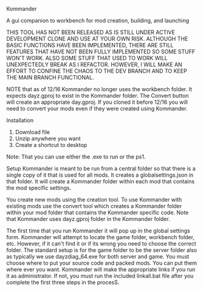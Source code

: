 Kommander

 A gui companion to workbench for mod creation, building, and launching

THIS TOOL HAS NOT BEEN RELEASED AS IS STILL UNDER ACTIVE DEVELOPMENT CLONE AND USE AT YOUR OWN RISK. 
ALTHOUGH THE BASIC FUNCTIONS HAVE BEEN IMPLEMENTED, THERE ARE STILL FEATURES THAT HAVE NOT BEEN FULLY IMPLEMENTED SO SOME STUFF WON'T WORK. ALSO SOME STUFF THAT USED TO WORK WILL UNEXPECTEDLY BREAK AS I REFACTOR. HOWEVER, I WILL MAKE AN EFFORT TO CONFINE THE CHAOS TO THE DEV BRANCH AND TO KEEP THE MAIN BRANCH FUNCTIONAL.

NOTE that as of 12/16 Kommander no longer uses the workbench folder. It expects dayz.gproj to exist in the Kommander folder. The Convert button will create an appropriate day.gproj.  If you cloned it before 12/16 you will need to convert your mods even if they were created using Kommander.

Installation
1. Download file
2. Unzip anywhere you want
3. Create a shortcut to desktop

Note: That you can use either the .exe to run or the ps1. 

Setup
Kommander is meant to be run from a central folder so that there is a single copy of it that is used for all mods. It creates a globalsettings.json in that folder.  It will create a Kommander folder within each mod that contains the mod specific settings.

You create new mods using the creation tool. To use Kommander with existing mods use the convert tool which creates a Kommander folder within your mod folder that contains the Kommander specific code.  Note that Kommander uses dayz.gproj folder in the Kommander folder.

The first time that you run Kommander it will pop up in the global settings form.  Kommander will attempt to locate the game folder, workbench folder, etc.  However, if it can't find it or if its wrong you need to choose the correct folder. The standard setup is for the game folder to be the server folder also as typically we use dayzdiag_64.exe for both server and game.  You must choose where to put your source code and packed mods.  You can put them where ever you want. Kommander will make the appropriate links if you run it as administrator.  If not, you must run the included linkall.bat file after you complete the first three steps in the procesS.

